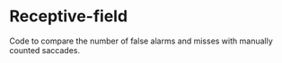 # Receptive-field
Code to compare the number of false alarms and misses with manually counted saccades.
